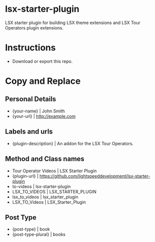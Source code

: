 # lsx-starter-plugin
LSX starter plugin for building LSX theme extensions and LSX Tour Operators plugin extensions.

# Instructions

 * Download or export this repo.


# Copy and Replace

## Personal Details
 * {your-name}			|	John Smith
 * {your-url}			|	http://example.com

## Labels and urls

 * {plugin-description}	|	An addon for the LSX Tour Operators.

## Method and Class names

 * Tour Operator Videos		|	LSX Starter Plugin
 * {plugin-url}			|	https://github.com/lightspeeddevelopment/lsx-starter-plugin
 * to-videos		|	lsx-starter-plugin
 * LSX_TO_VIDEOS		|	LSX_STARTER_PLUGIN
 * lsx_to_videos		|	lsx_starter_plugin
 * LSX_TO_Videos			|	LSX_Starter_Plugin


## Post Type
 * {post-type}			|	book
 * {post-type-plural}	|	books